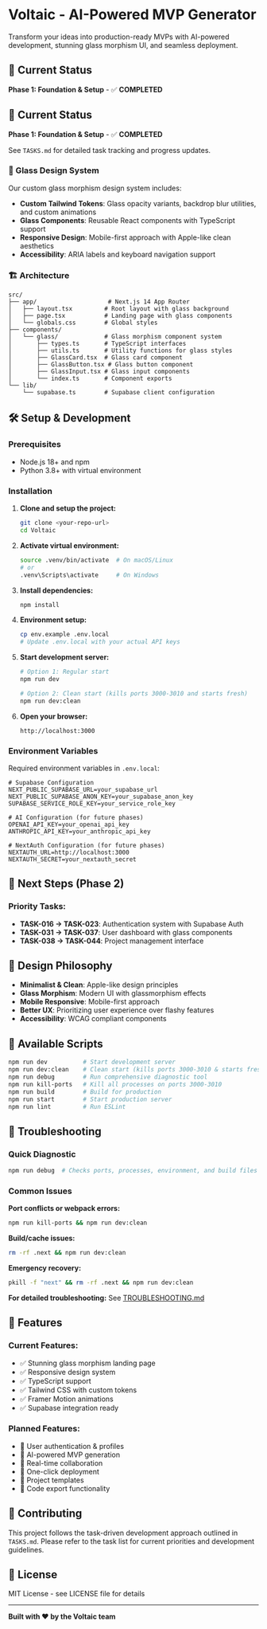 # Voltaic - AI-Powered MVP Generator

Transform your ideas into production-ready MVPs with AI-powered development, stunning glass morphism UI, and seamless deployment.

## 🚀 Current Status

**Phase 1: Foundation & Setup** - ✅ **COMPLETED**

## 🚀 Current Status

**Phase 1: Foundation & Setup** - ✅ **COMPLETED**

See `TASKS.md` for detailed task tracking and progress updates.

### 🎨 Glass Design System

Our custom glass morphism design system includes:

- **Custom Tailwind Tokens**: Glass opacity variants, backdrop blur utilities, and custom animations
- **Glass Components**: Reusable React components with TypeScript support
- **Responsive Design**: Mobile-first approach with Apple-like clean aesthetics
- **Accessibility**: ARIA labels and keyboard navigation support

### 🏗️ Architecture

```
src/
├── app/                    # Next.js 14 App Router
│   ├── layout.tsx         # Root layout with glass background
│   ├── page.tsx           # Landing page with glass components
│   └── globals.css        # Global styles
├── components/
│   └── glass/             # Glass morphism component system
│       ├── types.ts       # TypeScript interfaces
│       ├── utils.ts       # Utility functions for glass styles
│       ├── GlassCard.tsx  # Glass card component
│       ├── GlassButton.tsx # Glass button component
│       ├── GlassInput.tsx # Glass input components
│       └── index.ts       # Component exports
└── lib/
    └── supabase.ts        # Supabase client configuration
```

## 🛠️ Setup & Development

### Prerequisites

- Node.js 18+ and npm
- Python 3.8+ with virtual environment

### Installation

1. **Clone and setup the project:**
   ```bash
   git clone <your-repo-url>
   cd Voltaic
   ```

2. **Activate virtual environment:**
   ```bash
   source .venv/bin/activate  # On macOS/Linux
   # or
   .venv\Scripts\activate     # On Windows
   ```

3. **Install dependencies:**
   ```bash
   npm install
   ```

4. **Environment setup:**
   ```bash
   cp env.example .env.local
   # Update .env.local with your actual API keys
   ```

5. **Start development server:**
   ```bash
   # Option 1: Regular start
   npm run dev
   
   # Option 2: Clean start (kills ports 3000-3010 and starts fresh)
   npm run dev:clean
   ```

6. **Open your browser:**
   ```
   http://localhost:3000
   ```

### Environment Variables

Required environment variables in `.env.local`:

```env
# Supabase Configuration
NEXT_PUBLIC_SUPABASE_URL=your_supabase_url
NEXT_PUBLIC_SUPABASE_ANON_KEY=your_supabase_anon_key
SUPABASE_SERVICE_ROLE_KEY=your_service_role_key

# AI Configuration (for future phases)
OPENAI_API_KEY=your_openai_api_key
ANTHROPIC_API_KEY=your_anthropic_api_key

# NextAuth Configuration (for future phases)
NEXTAUTH_URL=http://localhost:3000
NEXTAUTH_SECRET=your_nextauth_secret
```

## 🎯 Next Steps (Phase 2)

### Priority Tasks:
- **TASK-016 → TASK-023**: Authentication system with Supabase Auth
- **TASK-031 → TASK-037**: User dashboard with glass components
- **TASK-038 → TASK-044**: Project management interface

## 🎨 Design Philosophy

- **Minimalist & Clean**: Apple-like design principles
- **Glass Morphism**: Modern UI with glassmorphism effects
- **Mobile Responsive**: Mobile-first approach
- **Better UX**: Prioritizing user experience over flashy features
- **Accessibility**: WCAG compliant components

## 🔧 Available Scripts

```bash
npm run dev          # Start development server
npm run dev:clean    # Clean start (kills ports 3000-3010 & starts fresh)
npm run debug        # Run comprehensive diagnostic tool
npm run kill-ports   # Kill all processes on ports 3000-3010
npm run build        # Build for production
npm run start        # Start production server
npm run lint         # Run ESLint
```

## 🚨 Troubleshooting

### Quick Diagnostic
```bash
npm run debug  # Checks ports, processes, environment, and build files
```

### Common Issues

**Port conflicts or webpack errors:**
```bash
npm run kill-ports && npm run dev:clean
```

**Build/cache issues:**
```bash
rm -rf .next && npm run dev:clean
```

**Emergency recovery:**
```bash
pkill -f "next" && rm -rf .next && npm run dev:clean
```

**For detailed troubleshooting:** See [TROUBLESHOOTING.md](./TROUBLESHOOTING.md)

## 📱 Features

### Current Features:
- ✅ Stunning glass morphism landing page
- ✅ Responsive design system
- ✅ TypeScript support
- ✅ Tailwind CSS with custom tokens
- ✅ Framer Motion animations
- ✅ Supabase integration ready

### Planned Features:
- 🔄 User authentication & profiles
- 🔄 AI-powered MVP generation
- 🔄 Real-time collaboration
- 🔄 One-click deployment
- 🔄 Project templates
- 🔄 Code export functionality

## 🤝 Contributing

This project follows the task-driven development approach outlined in `TASKS.md`. Please refer to the task list for current priorities and development guidelines.

## 📄 License

MIT License - see LICENSE file for details

---

**Built with ❤️ by the Voltaic team**
